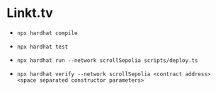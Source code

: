 # Linkt.tv

- `npx hardhat compile`
- `npx hardhat test`

- `npx hardhat run --network scrollSepolia scripts/deploy.ts`
- `npx hardhat verify --network scrollSepolia <contract address> <space separated constructor parameters>`
